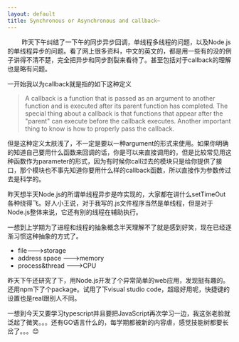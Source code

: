 ```yaml
---
layout: default
title: Synchronous or Asynchronous and callback~
---
```

　　
昨天下午纠结了一下午的同步异步回调，单线程多线程的问题，以及Node.js的单线程异步的问题。看了网上很多资料，中文的英文的，都是用一些有的没的例子讲得不清不楚，完全把异步和同步割裂来看待了。甚至包括对于callback的理解也是略有问题。

一开始我以为callback就是指的如下这种定义
>A callback is a function that is passed as an argument to another function and is executed after its parent function has completed. The special thing about a callback is that functions that appear after the "parent" can execute before the callback executes. Another important thing to know is how to properly pass the callback. 

但是这种定义太肤浅了，不一定是要以一种argument的形式来使用。如果你明确的知道自己要用什么函数来回调的话，你是可以来直接调用的，但是比较常见用这种函数作为parameter的形式，因为有时候你call过去的模块只是给你提供了接口，那个模块也不事先知道你要用什么样的callback函数，所以直接作为参数传过去是科学的。

昨天想半天Node.js的所谓单线程异步是咋实现的，大家都在讲什么setTimeOut各种绕得飞。好人小王说，对于我写的.js文件程序当然是单线程，但是对于Node.js整体来说，它还有别的线程在辅助执行。

一想到上学期为了进程和线程的抽象概念半天理解不了就是感到好笑，现在已经逐渐习惯这种抽象的方式了。

* file———>storage
* address space ———>memory
* process&thread ———>CPU

昨天下午还研究了下，用Node.js开发了个异常简单的web应用，发现挺有趣的。还用npm下了个package。试用了下visual studio code，超级好用呢，快捷键的设置也是real跟别人不同。

一想到今天又要学习typescript并且要把JavaScript再次学习一边，我这张老脸就泛起了微笑。。。还有GO语言什么的，每学期都被新的内容虐，感觉技能树都要长岔了。。。😊





